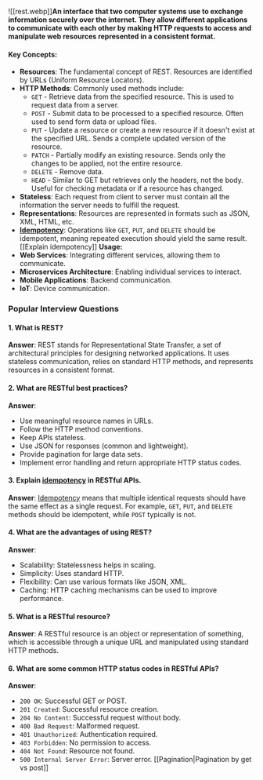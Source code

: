 ![[rest.webp]]**An interface that two computer systems use to exchange information securely over the internet. They allow different applications to communicate with each other by making HTTP requests to access and manipulate web resources represented in a consistent format.**
#### **Key Concepts:**
- **Resources**: The fundamental concept of REST. Resources are identified by URLs (Uniform Resource Locators).
- **HTTP Methods**: Commonly used methods include:
    - `GET` - Retrieve data from the specified resource. This is used to request data from a server.
    - `POST` - Submit data to be processed to a specified resource. Often used to send form data or upload files.
    - `PUT` - Update a resource or create a new resource if it doesn't exist at the specified URL. Sends a complete updated version of the resource.
    - `PATCH` - Partially modify an existing resource. Sends only the changes to be applied, not the entire resource.
    - `DELETE` - Remove data.
    - `HEAD` - Similar to GET but retrieves only the headers, not the body. Useful for checking metadata or if a resource has changed.
- **Stateless**: Each request from client to server must contain all the information the server needs to fulfill the request.
- **Representations**: Resources are represented in formats such as JSON, XML, HTML, etc.
- **[Idempotency](https://www.youtube.com/watch?v=XAccGbtl3Z8&ab_channel=AlexHyett)**: Operations like `GET`, `PUT`, and `DELETE` should be idempotent, meaning repeated execution should yield the same result. [[Explain idempotency]]
**Usage:**
- **Web Services**: Integrating different services, allowing them to communicate.
- **Microservices Architecture**: Enabling individual services to interact.
- **Mobile Applications**: Backend communication.
- **IoT**: Device communication.
### Popular Interview Questions
#### 1. **What is REST?**
**Answer**: REST stands for Representational State Transfer, a set of architectural principles for designing networked applications. It uses stateless communication, relies on standard HTTP methods, and represents resources in a consistent format.
#### 2. **What are RESTful best practices?**
**Answer**:
- Use meaningful resource names in URLs.
- Follow the HTTP method conventions.
- Keep APIs stateless.
- Use JSON for responses (common and lightweight).
- Provide pagination for large data sets.
- Implement error handling and return appropriate HTTP status codes.
#### 3. **Explain [idempotency](https://www.youtube.com/watch?v=XAccGbtl3Z8&ab_channel=AlexHyett) in RESTful APIs.**
**Answer**: [Idempotency](https://www.youtube.com/watch?v=XAccGbtl3Z8&ab_channel=AlexHyett) means that multiple identical requests should have the same effect as a single request. For example, `GET`, `PUT`, and `DELETE` methods should be idempotent, while `POST` typically is not.
#### 4. **What are the advantages of using REST?**
**Answer**:
- Scalability: Statelessness helps in scaling.
- Simplicity: Uses standard HTTP.
- Flexibility: Can use various formats like JSON, XML.
- Caching: HTTP caching mechanisms can be used to improve performance.
#### 5. **What is a RESTful resource?**
**Answer**: A RESTful resource is an object or representation of something, which is accessible through a unique URL and manipulated using standard HTTP methods.
#### 6. **What are some common HTTP status codes in RESTful APIs?**
**Answer**:
- `200 OK`: Successful GET or POST.
- `201 Created`: Successful resource creation.
- `204 No Content`: Successful request without body.
- `400 Bad Request`: Malformed request.
- `401 Unauthorized`: Authentication required.
- `403 Forbidden`: No permission to access.
- `404 Not Found`: Resource not found.
- `500 Internal Server Error`: Server error.
[[Pagination|Pagination by get vs post]]